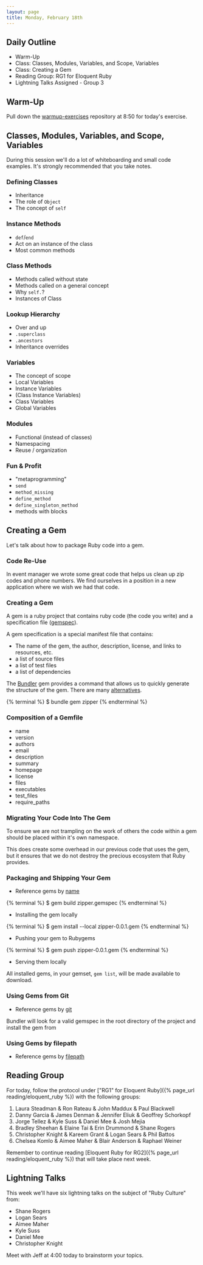 ```yaml
---
layout: page
title: Monday, February 18th
---
```


## Daily Outline

* Warm-Up
* Class: Classes, Modules, Variables, and Scope, Variables
* Class: Creating a Gem
* Reading Group: RG1 for Eloquent Ruby
* Lightning Talks Assigned - Group 3

## Warm-Up

Pull down the [warmup-exercises](https://github.com/JumpstartLab/warmup-exercises) repository at 8:50 for today's exercise.

## Classes, Modules, Variables, and Scope, Variables

During this session we'll do a lot of whiteboarding and small code examples. It's strongly recommended that you take notes.

### Defining Classes

* Inheritance
* The role of `Object`
* The concept of `self`

### Instance Methods

* `def`/`end`
* Act on an instance of the class
* Most common methods

### Class Methods

* Methods called without state
* Methods called on a general concept
* Why `self.`?
* Instances of Class

### Lookup Hierarchy

* Over and up
* `.superclass`
* `.ancestors`
* Inheritance overrides

### Variables

* The concept of scope
* Local Variables
* Instance Variables
* (Class Instance Variables)
* Class Variables
* Global Variables

### Modules

* Functional (instead of classes)
* Namespacing
* Reuse / organization

### Fun & Profit

* "metaprogramming"
* `send`
* `method_missing`
* `define_method`
* `define_singleton_method`
* methods with blocks

## Creating a Gem

Let's talk about how to package Ruby code into a gem.

### Code Re-Use

In event manager we wrote some great code that helps us clean up zip codes
and phone numbers. We find ourselves in a position in a new application
where we wish we had that code.

### Creating a Gem

A gem is a ruby project that contains ruby code (the code you write) and
a specification file ([gemspec](http://docs.rubygems.org/read/chapter/20)).

A gem specification is a special manifest file that contains:

* The name of the gem, the author, description, license, and links to resources, etc.
* a list of source files
* a list of test files
* a list of dependencies

The [Bundler](http://gembundler.com/) gem provides a command that allows
us to quickly generate the structure of the gem. There are many
[alternatives](https://www.ruby-toolbox.com/categories/gem_creation).

{% terminal %} 
$ bundle gem zipper
{% endterminal %}

### Composition of a Gemfile

* name
* version
* authors
* email
* description
* summary
* homepage
* license
* files
* executables
* test\_files
* require\_paths

### Migrating Your Code Into The Gem

To ensure we are not trampling on the work of others the code within a gem
should be placed within it's own namespace.

This does create some overhead in our previous code that uses the gem, but
it ensures that we do not destroy the precious ecosystem that Ruby provides.

### Packaging and Shipping Your Gem

* Reference gems by [name](http://gembundler.com/v1.2/gemfile.html)

{% terminal %} 
$ gem build zipper.gemspec
{% endterminal %}

* Installing the gem locally

{% terminal %} 
$ gem install --local zipper-0.0.1.gem
{% endterminal %}

* Pushing your gem to Rubygems

{% terminal %} 
$ gem push zipper-0.0.1.gem
{% endterminal %}

* Serving them locally

All installed gems, in your gemset, `gem list`, will be made available to
download.

### Using Gems from Git

* Reference gems by [git](http://gembundler.com/v1.2/git.html)

Bundler will look for a valid gemspec in the root directory of the project
and install the gem from 

### Using Gems by filepath

* Reference gems by [filepath](http://gembundler.com/v1.2/gemfile.html)

## Reading Group

For today, follow the protocol under ["RG1" for Eloquent Ruby]({% page_url reading/eloquent_ruby %}) with the following groups:

1. Laura Steadman & Ron Rateau & John Maddux & Paul Blackwell
2. Danny Garcia & James Denman & Jennifer Eliuk & Geoffrey Schorkopf
3. Jorge Tellez & Kyle Suss & Daniel Mee & Josh Mejia
4. Bradley Sheehan & Elaine Tai & Erin Drummond & Shane Rogers
5. Christopher Knight & Kareem Grant & Logan Sears & Phil Battos
6. Chelsea Komlo & Aimee Maher & Blair Anderson & Raphael Weiner

Remember to continue reading [Eloquent Ruby for RG2]({% page_url reading/eloquent_ruby %}) that will take place next week.

## Lightning Talks

This week we'll have six lightning talks on the subject of "Ruby Culture" from:

* Shane Rogers
* Logan Sears
* Aimee Maher
* Kyle Suss
* Daniel Mee
* Christopher Knight

Meet with Jeff at 4:00 today to brainstorm your topics.
